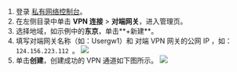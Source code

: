 1. 登录 [私有网络控制台](https://console.cloud.tencent.com/vpc/vpc?rid=1)。
2. 在左侧目录中单击 **VPN 连接** > **对端网关**，进入管理页。
3. 选择地域，如示例中的**东京**，单击**+新建**。
4. 填写对端网关名称（如：Usergw1）和 对端 VPN 网关的公网 IP ，如：`124.156.223.112 `。
![](https://main.qcloudimg.com/raw/1f96660b34964e6d7349caa901f6e676.png)
5. 单击**创建**，创建成功的 VPN 通道如下图所示。
![](https://main.qcloudimg.com/raw/bce9c8c422c8fa5a5858e21c56ca5fda.png)
